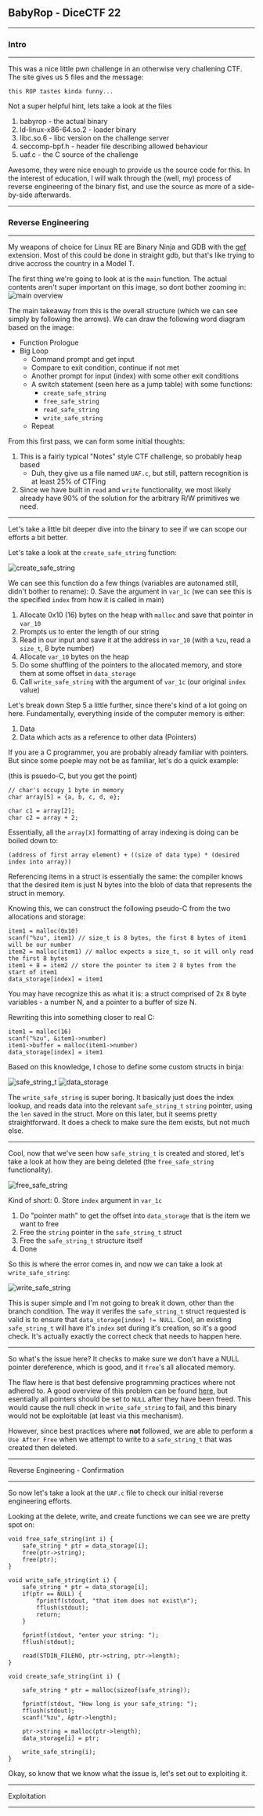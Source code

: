 ## BabyRop - DiceCTF 22

---
### Intro 
---
This was a nice little pwn challenge in an otherwise very challening CTF.
The site gives us 5 files and the message:
```
this ROP tastes kinda funny...
```
Not a super helpful hint, lets take a look at the files
1. babyrop - the actual binary
2. ld-linux-x86-64.so.2 - loader binary
3. libc.so.6 - libc version on the challenge server
4. seccomp-bpf.h - header file describing allowed behaviour
5. uaf.c - the C source of the challenge

Awesome, they were nice enough to provide us the source code for this. In the interest of education, I will walk through the (well, my) process of reverse engineering of the binary fist, and use the source as more of a side-by-side afterwards.

---
### Reverse Engineering
---
My weapons of choice for Linux RE are Binary Ninja and GDB with the [gef](https://gef.readthedocs.io/en/master/) extension. Most of this could be done in straight gdb, but that's like trying to drive accross the country in a Model T.


The first thing we're going to look at is the `main` function. The actual contents aren't super important on this image, so dont bother zooming in:
![main overview](docs/main_overview.png)

The main takeaway from this is the overall structure (which we can see simply by following the arrows). We can draw the following word diagram based on the image:

* Function Prologue
* Big Loop
  * Command prompt and get input
  * Compare to exit condition, continue if not met
  * Another prompt for input (index) with some other exit conditions
  * A switch statement (seen here as a jump table) with some functions:
    * `create_safe_string`
    * `free_safe_string`
    * `read_safe_string`
    * `write_safe_string`
  * Repeat

From this first pass, we can form some initial thoughts:
1. This is a fairly typical "Notes" style CTF challenge, so probably heap based
    * Duh, they give us a  file named `UAF.c`, but still, pattern recognition is at least 25% of CTFing
2. Since we have built in `read` and `write` functionality, we most likely already have 90% of the solution for the arbitrary R/W primitives we need.

___
Let's take a little bit deeper dive into the binary to see if we can scope our efforts a bit better.

Let's take a look at the `create_safe_string` function:

![create_safe_string](./docs/create_safe_string.png)

We can see this function do a few things (variables are autonamed still, didn't bother to rename):
0. Save the argument in `var_1c` (we can see this is the specified `index` from how it is called in main)
1. Allocate 0x10 (16) bytes on the heap with `malloc` and save that pointer in `var_10`
2. Prompts us to enter the length of our string
3. Read in our input and save it at the address in `var_10` (with a `%zu`, read a `size_t`, 8 byte number)
4. Allocate `var_10` bytes on the heap
5. Do some shuffling of the pointers to the allocated memory, and store them at some offset in `data_storage`
6. Call `write_safe_string` with the argument of `var_1c` (our original `index` value)

Let's break down Step 5 a little further, since there's kind of a lot going on here. Fundamentally, everything inside of the computer memory is either:
1. Data
2. Data which acts as a reference to other data (Pointers)

If you are a C programmer, you are probably already familiar with pointers. But since some poeple may not be as familiar, let's do a quick example:

(this is psuedo-C, but you get the point)
```
// char's occupy 1 byte in memory
char array[5] = {a, b, c, d, e};

char c1 = array[2];
char c2 = array + 2;
```
Essentially, all the `array[X]` formatting of array indexing is doing can be boiled down to:
```
(address of first array element) + ((size of data type) * (desired index into array))
```
Referencing items in a struct is essentially the same: the compiler knows that the desired item is just N bytes into the blob of data that represents the struct in memory.

Knowing this, we can construct the following pseudo-C from the two allocations and storage:
```
item1 = malloc(0x10)
scanf("%zu", item1) // size_t is 8 bytes, the first 8 bytes of item1 will be our number
item2 = malloc(item1) // malloc expects a size_t, so it will only read the first 8 bytes
item1 + 8 = item2 // store the pointer to item 2 8 bytes from the start of item1
data_storage[index] = item1
```
You may have recognize this as what it is: a struct comprised of 2x 8 byte variables - a number N, and a pointer to a buffer of size N.

Rewriting this into something closer to real C:
```
item1 = malloc(16)
scanf("%zu", &item1->number)
item1->buffer = malloc(item1->number)
data_storage[index] = item1
```

Based on this knowledge, I chose to define some custom structs in binja:

![safe_string_t](./docs/safe_string_t.png) ![data_storage](./docs/data_storage.png)


The `write_safe_string` is super boring. It basically just does the index lookup, and reads data into the relevant `safe_string_t` `string` pointer, using the `len` saved in the struct. More on this later, but it seems pretty straightforward. It does a check to make sure the item exists, but not much else.
___
Cool, now that we've seen how `safe_string_t` is created and stored, let's take a look at how they are being deleted (the `free_safe_string` functionality). 

![free_safe_string](./docs/free_safe_string.png)

Kind of short:
0. Store `index` argument in `var_1c`
1. Do "pointer math" to get the offset into `data_storage` that is the item we want to free
2. Free the `string` pointer in the `safe_string_t` struct
3. Free the `safe_string_t` structure itself
4. Done

So this is where the error comes in, and now we can take a look at `write_safe_string`:

![write_safe_string](./docs/write_safe_string.png)

This is super simple and I'm not going to break it down, other than the branch condition. The way it verifes the `safe_string_t` struct requested is valid is to ensure that `data_storage[index] != NULL`. Cool, an existing `safe_string_t` will have it's `index` set during it's creation, so it's a good check. It's actually exactly the correct check that needs to happen here.

___
So what's the issue here? It checks to make sure we don't have a NULL pointer dereference, which is good, and it `free`'s all allocated memory.

The flaw here is that best defensive programming practices where not adhered to.
A good overview of this problem can be found [here](https://stackoverflow.com/questions/1025589/setting-variable-to-null-after-free), but esentially all pointers should be set to `NULL` after they have been freed. This would cause the null check in `write_safe_string` to fail, and this binary would not be exploitable (at least via this mechanism).

However, since best practices where __not__ followed, we are able to perform a `Use After Free` when we attempt to write to a `safe_string_t` that was created then deleted.

---
Reverse Engineering - Confirmation
___
So now let's take a look at the `UAF.c` file to check our initial reverse engineering efforts.

Looking at the delete, write, and create functions we can see we are pretty spot on:
```
void free_safe_string(int i) {
    safe_string * ptr = data_storage[i];
    free(ptr->string);
    free(ptr);
}

void write_safe_string(int i) {
    safe_string * ptr = data_storage[i];
    if(ptr == NULL) {
        fprintf(stdout, "that item does not exist\n");
        fflush(stdout);
        return;
    }

    fprintf(stdout, "enter your string: ");
    fflush(stdout);

    read(STDIN_FILENO, ptr->string, ptr->length);
}

void create_safe_string(int i) {

    safe_string * ptr = malloc(sizeof(safe_string));

    fprintf(stdout, "How long is your safe_string: ");
    fflush(stdout);
    scanf("%zu", &ptr->length);

    ptr->string = malloc(ptr->length);
    data_storage[i] = ptr;

    write_safe_string(i);
}
```

Okay, so know that we know what the issue is, let's set out to exploiting it.

---
Exploitation
___

